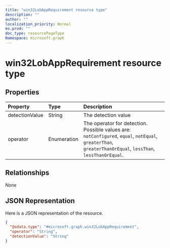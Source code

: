 ```yaml
---
title: "win32LobAppRequirement resource type"
description: ""
author: ""
localization_priority: Normal
ms.prod: ""
doc_type: resourcePageType
Namespace: microsoft.graph
---
```



# win32LobAppRequirement resource type



## Properties
|Property|Type|Description|
|:---|:---|:---|
|detectionValue|String|The detection value|
|operator|Enumeration|The operator for detection. Possible values are: `notConfigured`, `equal`, `notEqual`, `greaterThan`, `greaterThanOrEqual`, `lessThan`, `lessThanOrEqual`.|

## Relationships
None

## JSON Representation
Here is a JSON representation of the resource.
<!-- {
  "blockType": "resource",
  "@odata.type": "microsoft.graph.win32LobAppRequirement"
}
-->
``` json
{
  "@odata.type": "#microsoft.graph.win32LobAppRequirement",
  "operator": "String",
  "detectionValue": "String"
}
```

